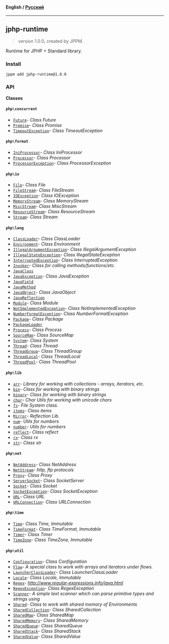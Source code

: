 #### **English** / [Русский](README.ru.md)

---

## jphp-runtime
> version 1.0.0, created by JPPM.

Runtime for JPHP + Standard library.

### Install
```
jppm add jphp-runtime@1.0.0
```

### API
**Classes**

#### `php\concurrent`

- [`Future`](https://github.com/jphp-compiler/jphp/blob/master/jphp-runtime/api-docs/classes/php/concurrent/Future.md)- _Class Future_
- [`Promise`](https://github.com/jphp-compiler/jphp/blob/master/jphp-runtime/api-docs/classes/php/concurrent/Promise.md)- _Class Promise_
- [`TimeoutException`](https://github.com/jphp-compiler/jphp/blob/master/jphp-runtime/api-docs/classes/php/concurrent/TimeoutException.md)- _Class TimeoutException_

#### `php\format`

- [`IniProcessor`](https://github.com/jphp-compiler/jphp/blob/master/jphp-runtime/api-docs/classes/php/format/IniProcessor.md)- _Class IniProcessor_
- [`Processor`](https://github.com/jphp-compiler/jphp/blob/master/jphp-runtime/api-docs/classes/php/format/Processor.md)- _Class Processor_
- [`ProcessorException`](https://github.com/jphp-compiler/jphp/blob/master/jphp-runtime/api-docs/classes/php/format/ProcessorException.md)- _Class ProcessorException_

#### `php\io`

- [`File`](https://github.com/jphp-compiler/jphp/blob/master/jphp-runtime/api-docs/classes/php/io/File.md)- _Class File_
- [`FileStream`](https://github.com/jphp-compiler/jphp/blob/master/jphp-runtime/api-docs/classes/php/io/FileStream.md)- _Class FileStream_
- [`IOException`](https://github.com/jphp-compiler/jphp/blob/master/jphp-runtime/api-docs/classes/php/io/IOException.md)- _Class IOException_
- [`MemoryStream`](https://github.com/jphp-compiler/jphp/blob/master/jphp-runtime/api-docs/classes/php/io/MemoryStream.md)- _Class MemoryStream_
- [`MiscStream`](https://github.com/jphp-compiler/jphp/blob/master/jphp-runtime/api-docs/classes/php/io/MiscStream.md)- _Class MiscStream_
- [`ResourceStream`](https://github.com/jphp-compiler/jphp/blob/master/jphp-runtime/api-docs/classes/php/io/ResourceStream.md)- _Class ResourceStream_
- [`Stream`](https://github.com/jphp-compiler/jphp/blob/master/jphp-runtime/api-docs/classes/php/io/Stream.md)- _Class Stream_

#### `php\lang`

- [`ClassLoader`](https://github.com/jphp-compiler/jphp/blob/master/jphp-runtime/api-docs/classes/php/lang/ClassLoader.md)- _Class ClassLoader_
- [`Environment`](https://github.com/jphp-compiler/jphp/blob/master/jphp-runtime/api-docs/classes/php/lang/Environment.md)- _Class Environment_
- [`IllegalArgumentException`](https://github.com/jphp-compiler/jphp/blob/master/jphp-runtime/api-docs/classes/php/lang/IllegalArgumentException.md)- _Class IllegalArgumentException_
- [`IllegalStateException`](https://github.com/jphp-compiler/jphp/blob/master/jphp-runtime/api-docs/classes/php/lang/IllegalStateException.md)- _Class IllegalStateException_
- [`InterruptedException`](https://github.com/jphp-compiler/jphp/blob/master/jphp-runtime/api-docs/classes/php/lang/InterruptedException.md)- _Class InterruptedException_
- [`Invoker`](https://github.com/jphp-compiler/jphp/blob/master/jphp-runtime/api-docs/classes/php/lang/Invoker.md)- _Class for calling methods/functions/etc._
- [`JavaClass`](https://github.com/jphp-compiler/jphp/blob/master/jphp-runtime/api-docs/classes/php/lang/JavaClass.md)
- [`JavaException`](https://github.com/jphp-compiler/jphp/blob/master/jphp-runtime/api-docs/classes/php/lang/JavaException.md)- _Class JavaException_
- [`JavaField`](https://github.com/jphp-compiler/jphp/blob/master/jphp-runtime/api-docs/classes/php/lang/JavaField.md)
- [`JavaMethod`](https://github.com/jphp-compiler/jphp/blob/master/jphp-runtime/api-docs/classes/php/lang/JavaMethod.md)
- [`JavaObject`](https://github.com/jphp-compiler/jphp/blob/master/jphp-runtime/api-docs/classes/php/lang/JavaObject.md)- _Class JavaObject_
- [`JavaReflection`](https://github.com/jphp-compiler/jphp/blob/master/jphp-runtime/api-docs/classes/php/lang/JavaReflection.md)
- [`Module`](https://github.com/jphp-compiler/jphp/blob/master/jphp-runtime/api-docs/classes/php/lang/Module.md)- _Class Module_
- [`NotImplementedException`](https://github.com/jphp-compiler/jphp/blob/master/jphp-runtime/api-docs/classes/php/lang/NotImplementedException.md)- _Class NotImplementedException_
- [`NumberFormatException`](https://github.com/jphp-compiler/jphp/blob/master/jphp-runtime/api-docs/classes/php/lang/NumberFormatException.md)- _Class NumberFormatException_
- [`Package`](https://github.com/jphp-compiler/jphp/blob/master/jphp-runtime/api-docs/classes/php/lang/Package.md)- _Class Package_
- [`PackageLoader`](https://github.com/jphp-compiler/jphp/blob/master/jphp-runtime/api-docs/classes/php/lang/PackageLoader.md)
- [`Process`](https://github.com/jphp-compiler/jphp/blob/master/jphp-runtime/api-docs/classes/php/lang/Process.md)- _Class Process_
- [`SourceMap`](https://github.com/jphp-compiler/jphp/blob/master/jphp-runtime/api-docs/classes/php/lang/SourceMap.md)- _Class SourceMap_
- [`System`](https://github.com/jphp-compiler/jphp/blob/master/jphp-runtime/api-docs/classes/php/lang/System.md)- _Class System_
- [`Thread`](https://github.com/jphp-compiler/jphp/blob/master/jphp-runtime/api-docs/classes/php/lang/Thread.md)- _Class Thread_
- [`ThreadGroup`](https://github.com/jphp-compiler/jphp/blob/master/jphp-runtime/api-docs/classes/php/lang/ThreadGroup.md)- _Class ThreadGroup_
- [`ThreadLocal`](https://github.com/jphp-compiler/jphp/blob/master/jphp-runtime/api-docs/classes/php/lang/ThreadLocal.md)- _Class ThreadLocal_
- [`ThreadPool`](https://github.com/jphp-compiler/jphp/blob/master/jphp-runtime/api-docs/classes/php/lang/ThreadPool.md)- _Class ThreadPool_

#### `php\lib`

- [`arr`](https://github.com/jphp-compiler/jphp/blob/master/jphp-runtime/api-docs/classes/php/lib/arr.md)- _Library for working with collections - arrays, iterators, etc._
- [`bin`](https://github.com/jphp-compiler/jphp/blob/master/jphp-runtime/api-docs/classes/php/lib/bin.md)- _Class for working with binary strings_
- [`binary`](https://github.com/jphp-compiler/jphp/blob/master/jphp-runtime/api-docs/classes/php/lib/binary.md)- _Class for working with binary strings_
- [`char`](https://github.com/jphp-compiler/jphp/blob/master/jphp-runtime/api-docs/classes/php/lib/char.md)- _Char Utils for working with unicode chars_
- [`fs`](https://github.com/jphp-compiler/jphp/blob/master/jphp-runtime/api-docs/classes/php/lib/fs.md)- _File System class._
- [`items`](https://github.com/jphp-compiler/jphp/blob/master/jphp-runtime/api-docs/classes/php/lib/items.md)- _Class items_
- [`Mirror`](https://github.com/jphp-compiler/jphp/blob/master/jphp-runtime/api-docs/classes/php/lib/Mirror.md)- _Reflection Lib._
- [`num`](https://github.com/jphp-compiler/jphp/blob/master/jphp-runtime/api-docs/classes/php/lib/num.md)- _Utils for numbers_
- [`number`](https://github.com/jphp-compiler/jphp/blob/master/jphp-runtime/api-docs/classes/php/lib/number.md)- _Utils for numbers_
- [`reflect`](https://github.com/jphp-compiler/jphp/blob/master/jphp-runtime/api-docs/classes/php/lib/reflect.md)- _Class reflect_
- [`rx`](https://github.com/jphp-compiler/jphp/blob/master/jphp-runtime/api-docs/classes/php/lib/rx.md)- _Class rx_
- [`str`](https://github.com/jphp-compiler/jphp/blob/master/jphp-runtime/api-docs/classes/php/lib/str.md)- _Class str_

#### `php\net`

- [`NetAddress`](https://github.com/jphp-compiler/jphp/blob/master/jphp-runtime/api-docs/classes/php/net/NetAddress.md)- _Class NetAddress_
- [`NetStream`](https://github.com/jphp-compiler/jphp/blob/master/jphp-runtime/api-docs/classes/php/net/NetStream.md)- _http, ftp protocols_
- [`Proxy`](https://github.com/jphp-compiler/jphp/blob/master/jphp-runtime/api-docs/classes/php/net/Proxy.md)- _Class Proxy_
- [`ServerSocket`](https://github.com/jphp-compiler/jphp/blob/master/jphp-runtime/api-docs/classes/php/net/ServerSocket.md)- _Class SocketServer_
- [`Socket`](https://github.com/jphp-compiler/jphp/blob/master/jphp-runtime/api-docs/classes/php/net/Socket.md)- _Class Socket_
- [`SocketException`](https://github.com/jphp-compiler/jphp/blob/master/jphp-runtime/api-docs/classes/php/net/SocketException.md)- _Class SocketException_
- [`URL`](https://github.com/jphp-compiler/jphp/blob/master/jphp-runtime/api-docs/classes/php/net/URL.md)- _Class URL_
- [`URLConnection`](https://github.com/jphp-compiler/jphp/blob/master/jphp-runtime/api-docs/classes/php/net/URLConnection.md)- _Class URLConnection_

#### `php\time`

- [`Time`](https://github.com/jphp-compiler/jphp/blob/master/jphp-runtime/api-docs/classes/php/time/Time.md)- _Class Time, Immutable_
- [`TimeFormat`](https://github.com/jphp-compiler/jphp/blob/master/jphp-runtime/api-docs/classes/php/time/TimeFormat.md)- _Class TimeFormat, Immutable_
- [`Timer`](https://github.com/jphp-compiler/jphp/blob/master/jphp-runtime/api-docs/classes/php/time/Timer.md)- _Class Timer_
- [`TimeZone`](https://github.com/jphp-compiler/jphp/blob/master/jphp-runtime/api-docs/classes/php/time/TimeZone.md)- _Class TimeZone, Immutable_

#### `php\util`

- [`Configuration`](https://github.com/jphp-compiler/jphp/blob/master/jphp-runtime/api-docs/classes/php/util/Configuration.md)- _Class Configuration_
- [`Flow`](https://github.com/jphp-compiler/jphp/blob/master/jphp-runtime/api-docs/classes/php/util/Flow.md)- _A special class to work with arrays and iterators under flows._
- [`LauncherClassLoader`](https://github.com/jphp-compiler/jphp/blob/master/jphp-runtime/api-docs/classes/php/util/LauncherClassLoader.md)- _Class LauncherClassLoader_
- [`Locale`](https://github.com/jphp-compiler/jphp/blob/master/jphp-runtime/api-docs/classes/php/util/Locale.md)- _Class Locale, Immutable_
- [`Regex`](https://github.com/jphp-compiler/jphp/blob/master/jphp-runtime/api-docs/classes/php/util/Regex.md)- _http://www.regular-expressions.info/java.html_
- [`RegexException`](https://github.com/jphp-compiler/jphp/blob/master/jphp-runtime/api-docs/classes/php/util/RegexException.md)- _Class RegexException_
- [`Scanner`](https://github.com/jphp-compiler/jphp/blob/master/jphp-runtime/api-docs/classes/php/util/Scanner.md)- _A simple text scanner which can parse primitive types and strings using_
- [`Shared`](https://github.com/jphp-compiler/jphp/blob/master/jphp-runtime/api-docs/classes/php/util/Shared.md)- _Class to work with shared memory of Environments_
- [`SharedCollection`](https://github.com/jphp-compiler/jphp/blob/master/jphp-runtime/api-docs/classes/php/util/SharedCollection.md)- _Class SharedCollection_
- [`SharedMap`](https://github.com/jphp-compiler/jphp/blob/master/jphp-runtime/api-docs/classes/php/util/SharedMap.md)- _Class SharedMap_
- [`SharedMemory`](https://github.com/jphp-compiler/jphp/blob/master/jphp-runtime/api-docs/classes/php/util/SharedMemory.md)- _Class SharedMemory_
- [`SharedQueue`](https://github.com/jphp-compiler/jphp/blob/master/jphp-runtime/api-docs/classes/php/util/SharedQueue.md)- _Class SharedQueue_
- [`SharedStack`](https://github.com/jphp-compiler/jphp/blob/master/jphp-runtime/api-docs/classes/php/util/SharedStack.md)- _Class SharedStack_
- [`SharedValue`](https://github.com/jphp-compiler/jphp/blob/master/jphp-runtime/api-docs/classes/php/util/SharedValue.md)- _Class SharedValue_